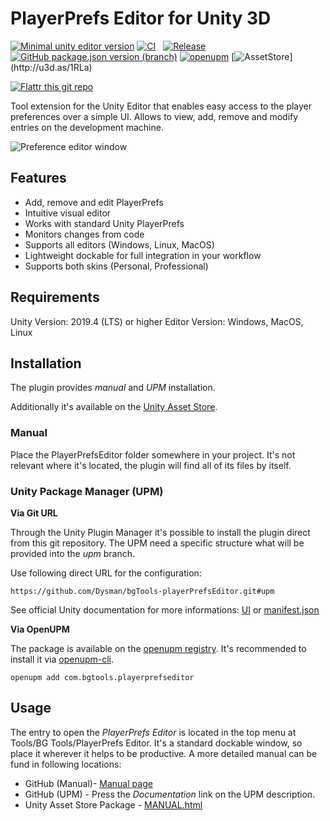 # PlayerPrefs Editor for Unity 3D

[![Minimal unity editor version](https://img.shields.io/badge/UnityEditor-2019.4%20or%20later-blue.svg)](https://unity3d.com/de/get-unity/download/archive)
[![CI](https://github.com/Dysman/bgTools-playerPrefsEditor/workflows/CI/badge.svg)](https://github.com/Dysman/bgTools-playerPrefsEditor/actions)&nbsp;&nbsp;
[![Release](https://img.shields.io/github/v/release/Dysman/bgTools-playerPrefsEditor?include_prereleases&label=Release)](https://github.com/Dysman/bgTools-playerPrefsEditor/releases)
[![GitHub package.json version (branch)](https://img.shields.io/github/package-json/v/dysman/bgTools-playerPrefsEditor/upm?label=GitURL-UPM)](https://github.com/Dysman/bgTools-playerPrefsEditor/tree/upm)
[![openupm](https://img.shields.io/npm/v/com.bgtools.playerprefseditor?label=OpenUPM&registry_uri=https://package.openupm.com)](https://openupm.com/packages/com.bgtools.playerprefseditor)
[![AssetStore](https://img.shields.io/badge/dynamic/xml?url=http://u3d.as/1RLa&label=UnityAssetStore&query=//*[contains(@class,%20%27product-version%27)]/div[2]&prefix=v)](http://u3d.as/1RLa)

[![Flattr this git repo](http://api.flattr.com/button/flattr-badge-large.png)](https://flattr.com/@dysman)

Tool extension for the Unity Editor that enables easy access to the player preferences over a simple UI. Allows to view, add, remove and modify entries on the development machine.

![Preference editor window](https://www.bgranzow.de/downloads/PlayerPrefsEditorV1_2_0.png)

## Features

* Add, remove and edit PlayerPrefs
* Intuitive visual editor
* Works with standard Unity PlayerPrefs
* Monitors changes from code
* Supports all editors (Windows, Linux, MacOS)
* Lightweight dockable for full integration in your workflow
* Supports both skins (Personal, Professional)

## Requirements

Unity Version: 2019.4 (LTS) or higher
Editor Version: Windows, MacOS, Linux

## Installation

The plugin provides *manual* and *UPM* installation.


Additionally it's available on the [Unity Asset Store](http://u3d.as/1RLa).

### Manual
Place the PlayerPrefsEditor folder somewhere in your project. It's not relevant where it's located, the plugin will find all of its files by itself.

### Unity Package Manager (UPM)

**Via Git URL**

Through the Unity Plugin Manager it's possible to install the plugin direct from this git repository.
The UPM need a specific structure what will be provided into the *upm* branch.

Use following direct URL for the configuration:
```
https://github.com/Dysman/bgTools-playerPrefsEditor.git#upm
```
See official Unity documentation for more informations: [UI](https://docs.unity3d.com/Manual/upm-ui-giturl.html) or [manifest.json](https://docs.unity3d.com/Manual/upm-git.html)

**Via OpenUPM**

The package is available on the [openupm registry](https://openupm.com). It's recommended to install it via [openupm-cli](https://github.com/openupm/openupm-cli).

```
openupm add com.bgtools.playerprefseditor
```

## Usage

The entry to open the _PlayerPrefs Editor_ is located in the top menu at Tools/BG Tools/PlayerPrefs Editor. It's a standard dockable window, so place it wherever it helps to be productive.
A more detailed manual can be fund in following locations:
* GitHub (Manual)- [Manual page](Packages/PlayerPrefsEditor/Documentation~/PlayerPrefsEditor.md)
* GitHub (UPM) - Press the _Documentation_ link on the UPM description.
* Unity Asset Store Package - [MANUAL.html](Documentation/MANUAL.html)
